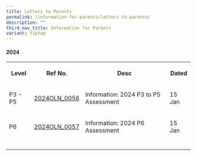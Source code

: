 ```yaml
---
title: Letters to Parents
permalink: /information-for-parents/letters-to-parents/
description: ""
third_nav_title: Information for Parents
variant: tiptap
---
```

<h4><strong>2024</strong></h4><table><tbody><tr><th rowspan="1" colspan="1"><p>Level</p></th><th rowspan="1" colspan="1"><p>Ref No.</p></th><th rowspan="1" colspan="1"><p>Desc</p></th><th rowspan="1" colspan="1"><p>Dated</p></th></tr><tr><td rowspan="1" colspan="1"><p>P3 - P5</p></td><td rowspan="1" colspan="1"><p><a href="/files/2024PGLetters/2024OLN_0056___2024_P3_to_P5_Letter_on_Assessment__4_.pdf" rel="noopener noreferrer nofollow" target="_blank">2024OLN_0056</a></p></td><td rowspan="1" colspan="1"><p>Information: 2024 P3 to P5 Assessment</p></td><td rowspan="1" colspan="1"><p>15 Jan</p></td></tr><tr><td rowspan="1" colspan="1"><p>P6</p></td><td rowspan="1" colspan="1"><p><a href="/files/2024PGLetters/2024OLN_0057___2024_P6_Letter_on_Assessment__2_.pdf" rel="noopener noreferrer nofollow" target="_blank">2024OLN_0057</a></p></td><td rowspan="1" colspan="1"><p>Information: 2024 P6 Assessment</p></td><td rowspan="1" colspan="1"><p>15 Jan</p></td></tr><tr><td rowspan="1" colspan="1"><p></p></td><td rowspan="1" colspan="1"><p></p></td><td rowspan="1" colspan="1"><p></p></td><td rowspan="1" colspan="1"><p></p></td></tr></tbody></table><p></p>